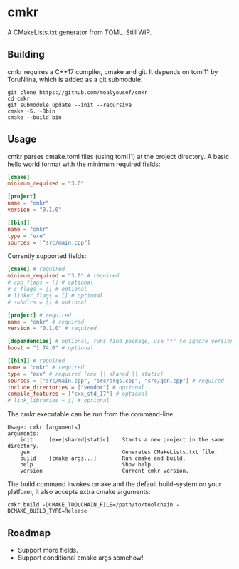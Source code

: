 # cmkr

A CMakeLists.txt generator from TOML. Still WIP.

## Building
cmkr requires a C++17 compiler, cmake and git. It depends on toml11 by ToruNiina, which is added as a git submodule.
```
git clone https://github.com/moalyousef/cmkr
cd cmkr
git submodule update --init --recursive
cmake -S. -Bbin
cmake --build bin
```

## Usage
cmkr parses cmake.toml files (using toml11) at the project directory. A basic hello world format with the minimum required fields:
```toml
[cmake]
minimum_required = "3.0"

[project]
name = "cmkr"
version = "0.1.0"

[[bin]]
name = "cmkr"
type = "exe"
sources = ["src/main.cpp"]
```

Currently supported fields:
```toml
[cmake] # required
minimum_required = "3.0" # required
# cpp_flags = [] # optional
# c_flags = [] # optional
# linker_flags = [] # optional
# subdirs = [] # optional

[project] # required
name = "cmkr" # required
version = "0.1.0" # required

[dependencies] # optional, runs find_package, use "*" to ignore version
boost = "1.74.0" # optional

[[bin]] # required
name = "cmkr" # required
type = "exe" # required (exe || shared || static)
sources = ["src/main.cpp", "src/args.cpp", "src/gen.cpp"] # required
include_directories = ["vendor"] # optional
compile_features = ["cxx_std_17"] # optional
# link_libraries = [] # optional 
```

The cmkr executable can be run from the command-line:
```
Usage: cmkr [arguments]
arguments:
    init     [exe|shared|static]    Starts a new project in the same directory.
    gen                             Generates CMakeLists.txt file.
    build    [cmake args...]        Run cmake and build.
    help                            Show help.
    version                         Current cmkr version.
```
The build command invokes cmake and the default build-system on your platform, it also accepts extra cmake arguments:
```
cmkr build -DCMAKE_TOOLCHAIN_FILE=/path/to/toolchain -DCMAKE_BUILD_TYPE=Release 
```

## Roadmap
- Support more fields.
- Support conditional cmake args somehow!
